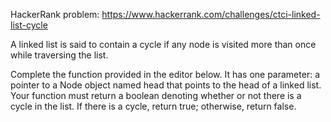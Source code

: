 HackerRank problem: https://www.hackerrank.com/challenges/ctci-linked-list-cycle

A linked list is said to contain a cycle if any node is visited more than once while traversing the list.

Complete the function provided in the editor below. It has one parameter: a pointer to a Node object named head that points to the head of a linked list. Your function must return a boolean denoting whether or not there is a cycle in the list. If there is a cycle, return true; otherwise, return false.
